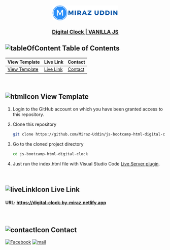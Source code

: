 <br />
 <p align="center">
    <img src="./logo.png" alt="Logo" width="207" height="47" />
    <h3 align="center "><a href="https://digital-clock-by-miraz.netlify.app" target="_blank" >Digital Clock | VANILLA JS</a></h3>
</p>

<!-- TABLE OF CONTENTS -->

## ![tableOfContent][tableofcontent-shield] Table of Contents

| View Template                    | Live Link                | Contact              |
| -------------------------------- | ------------------------ | -------------------- |
| [View Template](#-view-template) | [Live Link](#-live-link) | [Contact](#-contact) |

<br>

<!-- View Template -->

## ![htmlIcon][htmlicon-shield] View Template

1. Login to the GitHub account on which you have been granted access to this repository.

2. Clone this repository
   ```sh
   git clone https://github.com/Miraz-Uddin/js-bootcamp-html-digital-clock.git
   ```
3. Go to the cloned project directory
   ```sh
   cd js-bootcamp-html-digital-clock
   ```
4. Just run the index.html file with Visual Studio Code [Live Server plugin](https://marketplace.visualstudio.com/items?itemName=ritwickdey.LiveServer).

<br>

<!-- Live Link  -->

## ![liveLinkIcon][live-link-icon-shield] Live Link

#### URL: https://digital-clock-by-miraz.netlify.app

<br>

<!-- Contact  -->

## ![contactIcon][contacticon-shield] Contact

[![Facebook][facebook-shield]][facebook-url]
[![mail][mail-shield]][mail-url]

<!-- MARKDOWN LINKS & IMAGES -->

[facebook-shield]: https://img.shields.io/badge/-Facebook-black.svg?style=flat-square&logo=facebook&color=555&logoColor=white
[facebook-url]: https://www.facebook.com/profile.php?id=100083946927748
[thumbnail-shield]: https://i.ibb.co/d6hxnvd/Screenshot-50.png
[mail-shield]: https://img.shields.io/badge/%F0%9F%93%A7%20Email-mirazuddin0623%40gmail.com-blueviolet
[mail-url]: mailto:mirazuddin0623@gmail.com
[tableofcontent-shield]: https://img.icons8.com/external-flatart-icons-flat-flatarticons/28/undefined/external-direction-business-and-teamwork-flatart-icons-flat-flatarticons.png
[htmlicon-shield]: https://img.icons8.com/external-flaticons-flat-flat-icons/28/undefined/external-html-computer-programming-flaticons-flat-flat-icons.png
[contacticon-shield]: https://img.icons8.com/external-flaticons-lineal-color-flat-icons/28/undefined/external-support-communication-media-flaticons-lineal-color-flat-icons.png
[live-link-icon-shield]: https://img.icons8.com/nolan/28/domain.png
